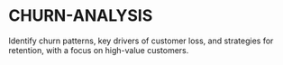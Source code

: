 # CHURN-ANALYSIS
Identify churn patterns, key drivers of customer loss, and strategies for retention, with a focus on high-value customers.
